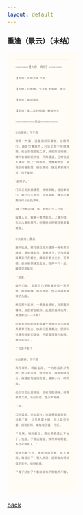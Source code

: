 ```yaml
---
layout: default
---
```


### 重逢（景云）（未结）

![](https://raw.githubusercontent.com/UserT2019/UserT2019.github.io/master/assets/img/cf.png)

[back](./)
